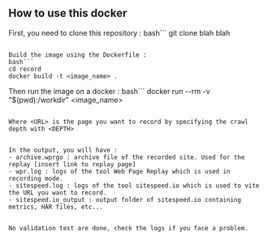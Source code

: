 ## How to use this docker 

First, you need to clone this repository : 
bash```
git clone blah blah 
```

Build the image using the Dockerfile : 
bash```
cd record
docker build -t <image_name> .
```


Then run the image on a docker : 
bash```
docker run --rm -v "$(pwd):/workdir" <image_name> <URL> <DEPTH>
```

Where <URL> is the page you want to record by specifying the crawl depth with <DEPTH>


In the output, you will have : 
- archive.wprgo : archive file of the recorded site. Used for the replay [insert link to replay page]
- wpr.log : logs of the tool Web Page Replay which is used in recording mode.
- sitespeed.log : logs of the tool sitespeed.io which is used to vite the URL you want to record.
- sitespeed.io_output : output folder of sitespeed.io containing metrics, HAR files, etc... 


No validation test are done, check the logs if you face a problem. 